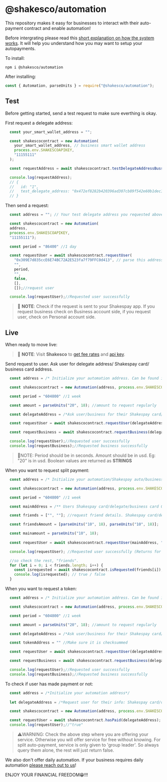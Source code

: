 # @shakesco/automation

This repository makes it easy for businesses to interact with their
auto-payment contract and enable automation!

Before intergrating please read this [short explanation on how the system works](https://docs.shakesco.com/docs/autopayments/integration/ "explain shakespay automation"). It will help you understand how you may want to setup your autopayments.

To install:

```shell
npm i @shakesco/automation
```

After installing:

```javascript
const { Automation, parseUnits } = require("@shakesco/automation");
```

## Test

Before getting started, send a test request to make sure everthing is okay.

First request a delegate address:

```javascript
  const your_smart_wallet_address = "";

  const shakescocontract = new Automation(
    your_smart_wallet_address, // business smart wallet address
    process.env.SHAKESCOAPIKEY,
    "11155111"
  );

  const requestAddress = await shakescocontract.testDelegateAddressBuss(); //request test address

  console.log(requestAddress);
  // {
  //   id: "1",
  //   test_delegate_address: "0x472ef8282b420396ad307cb89f542e60b1dec1a1",
  // }
```

Then send a request:

```javascript
  const address = ""; // Your test delegate address you requested above

  const shakescocontract = new Automation(
  address,
  process.env.SHAKESCOAPIKEY, 
  "11155111");

  const period = "86400" //1 day

  const requestUser = await shakescocontract.requestUser(
    "0x309E7d835ccE6E74BC72A2E523fa7f79FFC0d413", // parse this address 
    "", 
    period, 
    "", 
    false, 
    [], 
    []);//request user

  console.log(requestUser);//Requested user successfully
```

>📓 __NOTE__: Check if the request is sent to your Shakespay app. If you request business check on Business account side, if you request user, check on Personal account side.

## Live

When ready to move live:

>📓 __NOTE__: Visit __Shakesco__ to [get fee rates](https://shakesco.com/pricing "Shakesco") and [api key](https://users.shakesco.com "Log in").

Send request to user. Ask user for delegate address/ Shakespay card/ business card address.

```javascript
  const address = /* Initialize your automation address. Can be found in your dashboard https://users.shakesco.com */

  const shakescocontract = new Automation(address, process.env.SHAKESCOAPIKEY, "1");

  const period = "604800" //1 week

  const amount = parseUnits("20", 18); //amount to request regularly 

  const delegateAddress = /*Ask user/business for their Shakespay card/delegate/business card ONLY.*/

  const requestUser = await shakescocontract.requestUser(delegateAddress, "", period, amount, false, [], []);//request user

  const requestBusiness = await shakescocontract.requestBusiness(delegateAddress,"", period, amount);//or request business

  console.log(requestUser);//Requested user successfully
  console.log(requestBusiness);//Requested business successfully
```

>📓NOTE: Period should be in seconds. Amount should be in usd. Eg: "20" is in usd. Boolean values are returned as __STRINGS__

When you want to request split payment:

```javascript
  const address = /* Initialize your automation/Shakespay auto/business auto address. Can be found in your dashboard https://users.shakesco.com */

  const shakescocontract = new Automation(address, process.env.SHAKESCOAPIKEY, "1");

  const period = "604800" //1 week

  const mainAddress = /** Users Shakespay card/delegate/business card ONLY.*/

  const friends = ["", ""]; //request friend details. Shakespay card/delegate/business card ONLY.

  const friendsAmount = [parseUnits("10", 18), parseUnits("10", 18)];

  const mainamount = parseUnits("10", 18);
  
  const requestUser = await shakescocontract.requestUser(mainAddress, "", period, mainamount, true, friends, friendsAmount);//request user

  console.log(requestUser); //Requested user successfully (Returns for mainAddress only)

  //so check the rest, "friends".
  for (let i = 0; i < friends.length; i++) {
    const isrequested = await shakescocontract.isRequested(friends[i]);
    console.log(isrequested); // true / false
  }
```

When you want to request a token:

```javascript
  const address = /* Initialize your automation address. Can be found in your dashboard https://users.shakesco.com */

  const shakescocontract = new Automation(address, process.env.SHAKESCOAPIKEY, "137");

  const period = "604800" //1 week

  const amount = parseUnits("20", 18); //amount to request regularly 

  const delegateAddress = /*Ask user/business for their Shakespay card/delegate/business card ONLY.*/

  const tokenAddress = "" //Make sure it is checksummed

  const requestUser = await shakescocontract.requestUser(delegateAddress, tokenAddress, period, amount, false, [], []);//request user

  const requestBusiness = await shakescocontract.requestBusiness(delegateAddress, tokenAddress, period, amount);//or request business

  console.log(requestUser);//Requested user successfully
  console.log(requestBusiness);//Requested business successfully
```

To check if user has made payment or not:

```javascript
  const address = /*Initialize your automation address*/
  
  let delegateAddress = /*Request user for their info: Shakespay card/delegate/business card address ONLY*/

  const shakescocontract = new Automation(address, process.env.SHAKESCOAPIKEY, "137");

  const requestUser = await shakescocontract.hasPaid(delegateAddress);
  console.log(requestUser);//"true"
```

>⚠️WARNING: Check the above step where you are offering your service. Otherwise you will
> offer service for free without knowing. For split auto-payment, service is only given to 'group leader'. So always query them alone, the rest will just return false.

We also don't offer daily automation. If your business requires daily automation [please reach out to us](https://shakesco.com/contact "Shakesco")!

ENJOY YOUR FINANCIAL FREEDOM😁!!!
